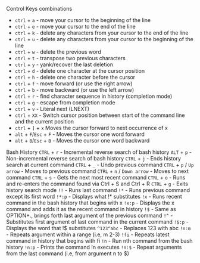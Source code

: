 
Control Keys combinations
* `ctrl` + `a` - move your cursor to the beginning of the line
* `ctrl` + `e` - move your cursor to the end of the line
* `ctrl` + `k` - delete any characters from your cursor to the end of the line
* `ctrl` + `u` - delete any characters from your cursor to the beginning of the line
* `ctrl` + `w` - delete the previous word
* `ctrl` + `t` - transpose two previous characters
* `ctrl` + `y` - yank/recover the last deletion
* `ctrl` + `d` - delete one character at the cursor position
* `ctrl` + `h` - delete one character before the cursor
* `ctrl` + `f` - move forward (or use the right arrow)
* `ctrl` + `b` - move backward (or use the left arrow)
* `ctrl` + `r` - find character sequence in history (completion mode)
* `ctrl` + `g` - escape from completion mode
* `ctrl` + `v` - Literal next (LNEXT)
* `ctrl` + `XX` - Switch cursor position between start of the command line and the current position
* `ctrl` + `]` + `x` Moves the cursor forward to next occurrence of x
* `alt` + `F`/`Esc` + `F` - Moves the cursor one word forward
* `alt` + `B`/`Esc` + `B` - Moves the cursor one word backward

Bash History
`CTRL` + `r` - Incremental reverse search of bash history
`ALT` + `p` - Non-incremental reverse search of bash history
`CTRL` + `j` - Ends history search at current command
`CTRL` + `_` - Undo previous command
`CTRL` + `p` / `Up arrow` - Moves to previous command
`CTRL` + `n` / `Down arrow` - Moves to next command
`CTRL` + `s` - Gets the next most recent command
`CTRL` + `o` - Runs and re-enters the command found via Ctrl + S and Ctrl + R
`CTRL` + `g` - Exits history search mode
`!!` - Runs last command
`!*` - Runs previous command except its first word
`!*:p` - Displays what !* substitutes
`!x` - Runs recent command in the bash history that begins with x
`!x:p` - Displays the x command and adds it as the recent command in history
`!$` - Same as OPTION+., brings forth last argument of the previous command
`!^` - Substitutes first argument of last command in the current command
`!$:p` - Displays the word that !$ substitutes
`^123^abc` - Replaces 123 with abc
`!n:m` - Repeats argument within a range (i.e, m 2-3)
`!fi` - Repeats latest command in history that begins with fi
`!n` - Run nth command from the bash history
`!n:p` - Prints the command !n executes
`!n:$` - Repeat arguments from the last command (i.e, from argument n to $)
